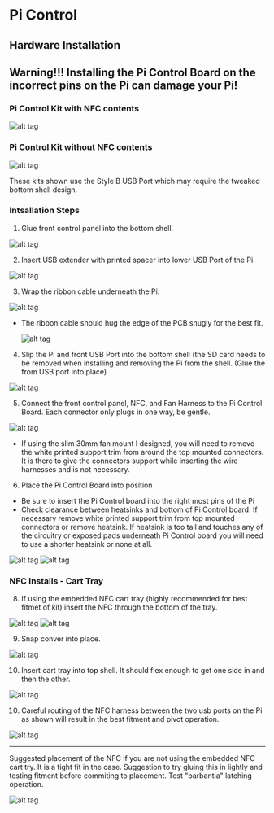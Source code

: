 # Pi Control

## Hardware Installation

## Warning!!! Installing the Pi Control Board on the incorrect pins on the Pi can damage your Pi!

### Pi Control Kit with NFC contents

![alt tag](https://github.com/jetechteam/picontrol/raw/master/img/picontrol_w_nfc.png)

### Pi Control Kit without NFC contents

![alt tag](https://github.com/jetechteam/picontrol/raw/master/img/picontrol_wo_nfc.png)

These kits shown use the Style B USB Port which may require the tweaked bottom shell design.

### Intsallation Steps

  1. Glue front control panel into the bottom shell.
  
   ![alt tag](https://github.com/jetechteam/picontrol/raw/master/img/bottom_shell.png)
   
  2. Insert USB extender with printed spacer into lower USB Port of the Pi.
   
   ![alt tag](https://github.com/jetechteam/picontrol/raw/master/img/usb_extender.png)
   
  3. Wrap the ribbon cable underneath the Pi.
   
   ![alt tag](https://github.com/jetechteam/picontrol/raw/master/img/usb_extender_under.png)
  
   * The ribbon cable should hug the edge of the PCB snugly for the best fit.
   
     ![alt tag](https://github.com/jetechteam/picontrol/raw/master/img/usb_extender_port.png)
     
  4. Slip the Pi and front USB Port into the bottom shell (the SD card needs to be removed when installing and removing the Pi from the shell. (Glue the from USB port into place)
   
   ![alt tag](https://github.com/jetechteam/picontrol/raw/master/img/pi_installed.png)
   
  5. Connect the front control panel, NFC, and Fan Harness to the Pi Control Board. Each connector only plugs in one way, be gentle.
   
   ![alt tag](https://github.com/jetechteam/picontrol/raw/master/img/pi_control_installed.png)
   
   * If using the slim 30mm fan mount I designed, you will need to remove the white printed support trim from around the top mounted connectors. It is there to give the connectors support while inserting the wire harnesses and is not necessary.
   
  6. Place the Pi Control Board into position
  
   * Be sure to insert the Pi Control board into the right most pins of the Pi
   * Check clearance between heatsinks and bottom of Pi Control board. If necessary remove white printed support trim from top mounted connectors or remove heatsink. If heatsink is too tall and touches any of the circuitry or exposed pads underneath Pi Control board you will need to use a shorter heatsink or none at all.
   
   ![alt tag](https://github.com/jetechteam/picontrol/raw/master/img/positioning.png)
   ![alt tag](https://github.com/jetechteam/picontrol/raw/master/img/positioning_2.png)
   
### NFC Installs - Cart Tray 

  8. If using the embedded NFC cart tray (highly recommended for best fitmet of kit) insert the NFC through the bottom of the tray.
    
   ![alt tag](https://github.com/jetechteam/picontrol/raw/master/img/nfc_install.png)
   ![alt tag](https://github.com/jetechteam/picontrol/raw/master/img/nfc_install_2.png)
   
  9. Snap conver into place.
    
   ![alt tag](https://github.com/jetechteam/picontrol/raw/master/img/nfc_install_3.png)
   
  10. Insert cart tray into top shell. It should flex enough to get one side in and then the other.
    
   ![alt tag](https://github.com/jetechteam/picontrol/raw/master/img/nfc_install_4.png)
   
  10. Careful routing of the NFC harness between the two usb ports on the Pi as shown will result in the best fitment and pivot operation.
    
   ![alt tag](https://github.com/jetechteam/picontrol/raw/master/img/nfc_intall_5.png)
   
---------------------------------------------------------------------------------------
    
   Suggested placement of the NFC if you are not using the embedded NFC cart try. It is a tight fit in the case. Suggestion to try gluing this in lightly and testing fitment before commiting to  placement. Test "barbantia" latching operation.
   
   ![alt tag](https://github.com/jetechteam/picontrol/raw/master/img/nfc_tray_reg.png)
   
    

